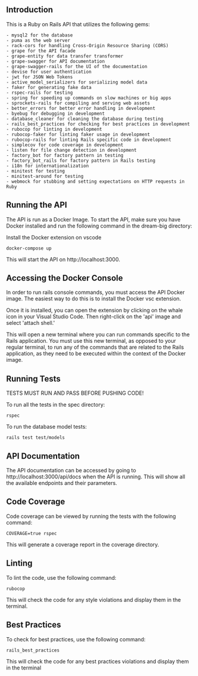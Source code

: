 ## Introduction

This is a Ruby on Rails API that utilizes the following gems:

    - mysql2 for the database
    - puma as the web server
    - rack-cors for handling Cross-Origin Resource Sharing (CORS)
    - grape for the API facade
    - grape-entity for data transfer transformer
    - grape-swagger for API documentation
    - grape-swagger-rails for the UI of the documentation
    - devise for user authentication
    - jwt for JSON Web Tokens
    - active_model_serializers for serializing model data
    - faker for generating fake data
    - rspec-rails for testing
    - spring for speeding up commands on slow machines or big apps
    - sprockets-rails for compiling and serving web assets
    - better_errors for better error handling in development
    - byebug for debugging in development
    - database_cleaner for cleaning the database during testing
    - rails_best_practices for checking for best practices in development
    - rubocop for linting in development
    - rubocop-faker for linting faker usage in development
    - rubocop-rails for linting Rails specific code in development
    - simplecov for code coverage in development
    - listen for file change detection in development
    - factory_bot for factory pattern in testing
    - factory_bot_rails for factory pattern in Rails testing
    - i18n for internationalization
    - minitest for testing
    - minitest-around for testing
    - webmock for stubbing and setting expectations on HTTP requests in Ruby

## Running the API

The API is run as a Docker Image.
To start the API, make sure you have Docker installed and run the following command in the dream-big directory:

Install the Docker extension on vscode

`docker-compose up`

This will start the API on http://localhost:3000.

## Accessing the Docker Console

In order to run rails console commands, you must access the API Docker image. The easiest way to do this is to install the Docker vsc extension.

Once it is installed, you can open the extension by clicking on the whale icon in your Visual Studio Code. Then right-click on the 'api' image and select 'attach shell.'

This will open a new terminal where you can run commands specific to the Rails application. 
You must use this new terminal, as opposed to your regular terminal, to run any of the commands that are related to the Rails application, as they need to be executed within the context of the Docker image.

## Running Tests

TESTS MUST RUN AND PASS BEFORE PUSHING CODE!

To run all the tests in the spec directory:

`rspec`

To run the database model tests:

`rails test test/models`

## API Documentation

The API documentation can be accessed by going to http://localhost:3000/api/docs when the API is running. This will show all the available endpoints and their parameters.

## Code Coverage

Code coverage can be viewed by running the tests with the following command:

`COVERAGE=true rspec`

This will generate a coverage report in the coverage directory.

## Linting

To lint the code, use the following command:

`rubocop`

This will check the code for any style violations and display them in the terminal.

## Best Practices

To check for best practices, use the following command:

`rails_best_practices`

This will check the code for any best practices violations and display them in the terminal